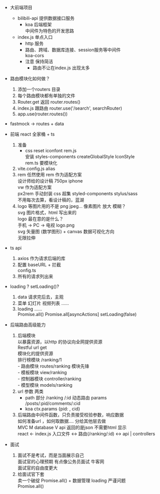 - 大前端项目           
    - bilibili-api 提供数据接口服务               
        - koa  后端框架              
            中间件为特色的开发思路           
    - index.js 单点入口                  
        - http  服务          
        - 路由、跨域、数据库连接、session服务等中间件             
            koa-cors            
        - 注意  保持简洁             
            - 路由不让在index.js 出现太多           

- 路由模块化如何做？              
    1. 添加一个routers 目录           
    2. 每个路由模块都有单独的文件          
    3. Router.get  返回 router.routes()              
    4. index.js  跟路由  router.use('/search', searchRouter)              
    5. app.use(router.routes())              
- fastmock -> routes + data             

- 前端 react 全家桶 + ts          
    1. 准备                 
        - css reset  iconfont rem.js             
            安装 styles-components  createGlobalStyle IconStyle              
            rem.ts 要模块化            
    2. vite.config.js alias            
    3. rem 任然使用 rem 作为适配方案              
        设计师给的设计稿 750px iphone             
        vw 作为适配方案             
        px2rem 手动封装   css  超集  styled-components  stylus/sass            
        不用每次去算，看设计稿的，蓝湖            
    4. logo 等图片用的不是 png jpeg...   像素图片  放大 模糊？           
        svg 图片格式，html 写出来的          
        logo 最在意的是什么？          
        手机 -> PC -> 电视  logo.png             
        svg  矢量图  (数学图形) + canvas  数据可视化方向            
        无限拉伸             

- ts api            
    1. axios 作为请求后端的库             
    2. 配置 baseURL + 拦截              
        config.ts          
    3. 所有的请求列出来          

- loading ? setLoading()?               
    1. data 请求完后去，主观              
    2. 菜单 幻灯片 视频列表 ......                
    3. loading ......            
    Promise.all()  Promise.all[asyncActions]  setLoading(false)                

- 后端路由高级能力           
    1. 后端模块           
        以暴露资源，以http 的协议向全网提供资源            
        Restful url get            
        模块化的提供资源             
        排行榜模块   /ranking/1            
            - 路由模块  routes/ranking  模块先锋           
            - 模板模块  view/ranking            
            - 控制器模块 controller/ranking                
            - 模型模块  models/ranking                 
    2. url 参数  两类            
        - path  部分  /ranking /:id  动态路由  params              
            /posts/:pid/comments/:cid             
        - koa  ctx.params  {pid: , cid}                
    3. 后端路由中间件函数，只负责接受校验参数，响应数据            
        如何准备url ，如何取数据.... 分给其他层去做             
        MVC   M database   V api 返回的是json 不需要html 显示               
        react <- index.js 入口文件 <-> 路由(/ranking/:id) <-> api | controllers               

- 面试           
    1. 面试不是考试，而是当面展示自己             
        面试官的心理预期 有点像公务员面试 牛客网              
        面试官的自由度更大            
    2. 给面试官下套            
        卖一个破绽 Promise.all() + 数据管理  loading  严谨问题             
        Promise.all()